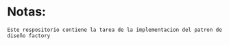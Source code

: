 # Notas:
```Este respositorio contiene la tarea de la implementacion del patron de diseño factory```